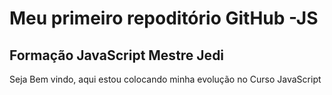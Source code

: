 #  Meu primeiro repoditório GitHub -JS   
## Formação JavaScript Mestre Jedi

Seja Bem vindo, aqui estou colocando minha evolução no Curso JavaScript
